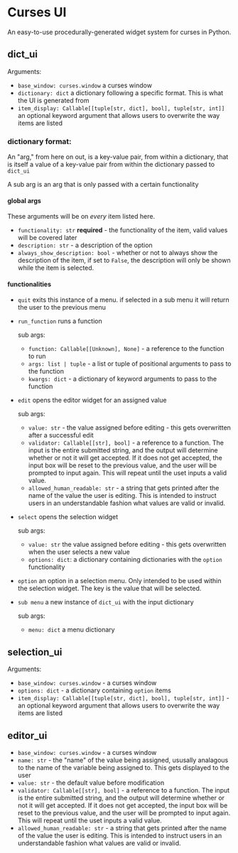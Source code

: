 # Curses UI
An easy-to-use procedurally-generated widget system for curses in Python.

## dict_ui
Arguments:
- `base_window: curses.window` a curses window
- `dictionary: dict` a dictionary following a specific format. This is what the UI is generated from
- `item_display: Callable[[tuple[str, dict], bool], tuple[str, int]]` an optional keyword argument that allows users to overwrite the way items are listed

### dictionary format:
An "arg," from here on out, is a key-value pair, from within a dictionary, that is itself a value of a key-value pair from within the dictionary passed to `dict_ui`

A sub arg is an arg that is only passed with a certain functionality

#### global args
These arguments will be on *every* item listed here.
- `functionality: str` **required** - the functionality of the item, valid values will be covered later
- `description: str` - a description of the option
- `always_show_description: bool` - whether or not to always show the description of the item, if set to `False`, the description will only be shown while the item is selected.

#### functionalities
- `quit`
    exits this instance of a menu. if selected in a sub menu it will return the user to the previous menu
- `run_function`
    runs a function
    
    sub args:
    - `function: Callable[[Unknown], None]` - a reference to the function to run
    - `args: list | tuple` - a list or tuple of positional arguments to pass to the function
    - `kwargs: dict` - a dictionary of keyword arguments to pass to the function
- `edit`
    opens the editor widget for an assigned value
    
    sub args:
    - `value: str` - the value assigned before editing - this gets overwritten after a successful edit
    - `validator: Callable[[str], bool]` - a reference to a function. The input is the entire submitted string, and the output will determine whether or not it will get accepted. If it does not get accepted, the input box will be reset to the previous value, and the user will be prompted to input again. This will repeat until the uset inputs a valid value.
    - `allowed_human_readable: str` - a string that gets printed after the name of the value the user is editing. This is intended to instruct users in an understandable fashion what values are valid or invalid.
- `select`
    opens the selection widget

    sub args:
    - `value: str`
        the value assigned before editing - this gets overwritten when the user selects a new value
    - `options: dict`:
        a dictionary containing dictionaries with the `option` functionality
- `option`
    an option in a selection menu. Only intended to be used within the selection widget. The key is the value that will be selected.
- `sub menu`
    a new instance of `dict_ui` with the input dictionary

    sub args:
    - `menu: dict`
        a menu dictionary

## selection_ui
Arguments:
- `base_window: curses.window` - a curses window
- `options: dict` - a dictionary containing `option` items
- `item_display: Callable[[tuple[str, dict], bool], tuple[str, int]]` - an optional keyword argument that allows users to overwrite the way items are listed

## editor_ui
- `base_window: curses.window` - a curses window
- `name: str` - the "name" of the value being assigned,  ususally analagous to the name of the variable being assigned to. This gets displayed to the user
- `value: str` - the default value before modification
- `validator: Callable[[str], bool]` - a reference to a function. The input is the entire submitted string, and the output will determine whether or not it will get accepted. If it does not get accepted, the input box will be reset to the previous value, and the user will be prompted to input again. This will repeat until the uset inputs a valid value.
- `allowed_human_readable: str` - a string that gets printed after the name of the value the user is editing. This is intended to instruct users in an understandable fashion what values are valid or invalid.